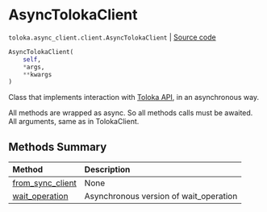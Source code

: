 # AsyncTolokaClient
`toloka.async_client.client.AsyncTolokaClient` | [Source code](https://github.com/Toloka/toloka-kit/blob/v0.1.25/src/async_client/client.py#L14)

```python
AsyncTolokaClient(
    self,
    *args,
    **kwargs
)
```

Class that implements interaction with [Toloka API](https://toloka.ai/docs/api/concepts/about.html), in an asynchronous way.


All methods are wrapped as async. So all methods calls must be awaited.
All arguments, same as in TolokaClient.

## Methods Summary

| Method | Description |
| :------| :-----------|
[from_sync_client](toloka.async_client.client.AsyncTolokaClient.from_sync_client.md)| None
[wait_operation](toloka.async_client.client.AsyncTolokaClient.wait_operation.md)| Asynchronous version of wait_operation
